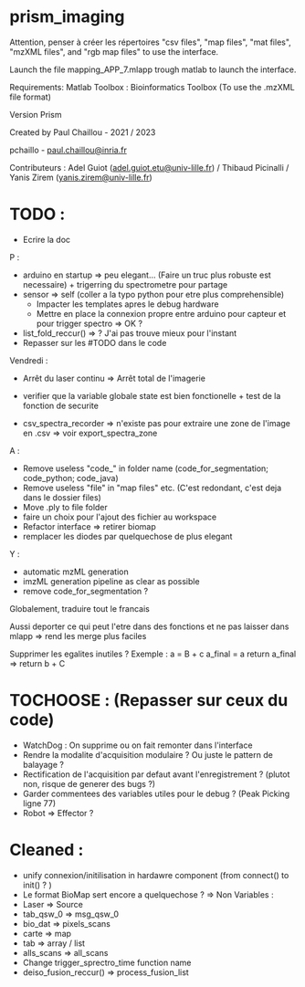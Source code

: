 ﻿# prism_imaging


Attention, penser à créer les répertoires "csv files", "map files", "mat files", "mzXML files", and "rgb map files" to use the interface.

Launch the file mapping_APP_7.mlapp trough matlab to launch the interface.

Requirements: 
Matlab Toolbox : Bioinformatics Toolbox (To use the .mzXML file format)

Version Prism 

Created by Paul Chaillou - 2021 / 2023

pchaillo - paul.chaillou@inria.fr

Contributeurs : Adel Guiot (adel.guiot.etu@univ-lille.fr) / Thibaud Picinalli / Yanis Zirem (yanis.zirem@univ-lille.fr)


# TODO :
- Ecrire la doc

P :
- arduino en startup => peu elegant... (Faire un truc plus robuste est necessaire) + trigerring du spectrometre pour partage
- sensor => self (coller a la typo python pour etre plus comprehensible)
	- Impacter les templates apres le debug hardware
	- Mettre en place la connexion propre entre arduino pour capteur et pour trigger spectro => OK ?
- list_fold_reccur() => ? J'ai pas trouve mieux pour l'instant
- Repasser sur les #TODO dans le code

Vendredi : 
- Arrêt du laser continu => Arrêt total de l'imagerie 
- verifier que la variable globale state est bien fonctionelle + test de la fonction de securite

- csv_spectra_recorder => n'existe pas pour extraire une zone de l'image en .csv => voir export_spectra_zone

A :
- Remove useless "code_" in folder name (code_for_segmentation; code_python; code_java)
- Remove useless "file" in "map files" etc. (C'est redondant, c'est deja dans le dossier files)
- Move .ply to file folder
- faire un choix pour l'ajout des fichier au workspace
- Refactor interface => retirer biomap
- remplacer les diodes par quelquechose de plus elegant

Y :
- automatic mzML generation
- imzML generation pipeline as clear as possible
- remove code_for_segmentation ?

Globalement, traduire tout le francais

Aussi deporter ce qui peut l'etre dans des fonctions et ne pas laisser dans mlapp => rend les merge plus faciles

Supprimer les egalites inutiles ? 
Exemple :
a = B + c
a_final = a
return a_final
=>
return b + C

# TOCHOOSE : (Repasser sur ceux du code) 
- WatchDog : On supprime ou on fait remonter dans l'interface
- Rendre la modalite d'acquisition modulaire ? Ou juste le pattern de balayage ?
- Rectification de l'acquisition par defaut avant l'enregistrement ? (plutot non, risque de generer des bugs ?)
- Garder commentees des variables utiles pour le debug ? (Peak Picking ligne 77)
- Robot => Effector ?


# Cleaned :
- unify connexion/initilisation in hardawre component (from connect() to init() ? )
- Le format BioMap sert encore a quelquechose ? => Non
Variables :
- Laser => Source
- tab_qsw_0 => msg_qsw_0
- bio_dat => pixels_scans
- carte => map
- tab => array / list
- alls_scans => all_scans
- Change trigger_sprectro_time function name
- deiso_fusion_reccur() => process_fusion_list
